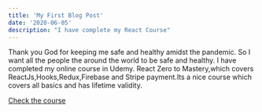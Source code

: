 ```yaml
---
title: 'My First Blog Post'
date: '2020-06-05'
description: "I have complete my React Course"
---
```


Thank you God for keeping me safe and healthy amidst the pandemic. So I want all the people the around the world to be safe and healthy.
I have completed my online course in Udemy. React Zero to Mastery,which covers ReactJs,Hooks,Redux,Firebase and Stripe payment.Its a nice course which covers all basics and has lifetime validity.

<a href="https://www.udemy.com/course/complete-react-developer-zero-to-mastery">Check the course</a>